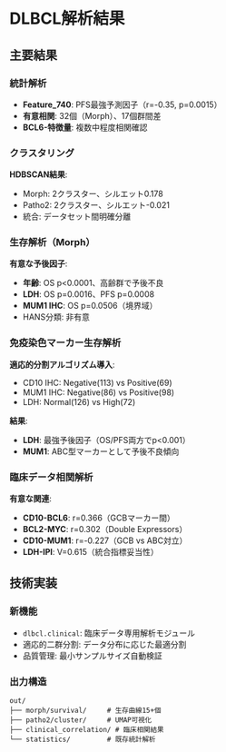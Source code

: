 # DLBCL解析結果

## 主要結果

### 統計解析
- **Feature_740**: PFS最強予測因子（r=-0.35, p=0.0015）
- **有意相関**: 32個（Morph）、17個群間差
- **BCL6-特徴量**: 複数中程度相関確認

### クラスタリング
**HDBSCAN結果**:
- Morph: 2クラスター、シルエット0.178
- Patho2: 2クラスター、シルエット-0.021  
- 統合: データセット間明確分離

### 生存解析（Morph）
**有意な予後因子**:
- **年齢**: OS p<0.0001、高齢群で予後不良
- **LDH**: OS p=0.0016、PFS p=0.0008
- **MUM1 IHC**: OS p=0.0506（境界域）
- HANS分類: 非有意

### 免疫染色マーカー生存解析
**適応的分割アルゴリズム導入**:
- CD10 IHC: Negative(113) vs Positive(69)
- MUM1 IHC: Negative(86) vs Positive(98) 
- LDH: Normal(126) vs High(72)

**結果**:
- **LDH**: 最強予後因子（OS/PFS両方でp<0.001）
- **MUM1**: ABC型マーカーとして予後不良傾向

### 臨床データ相関解析
**有意な関連**:
- **CD10-BCL6**: r=0.366（GCBマーカー間）
- **BCL2-MYC**: r=0.302（Double Expressors）
- **CD10-MUM1**: r=-0.227（GCB vs ABC対立）
- **LDH-IPI**: V=0.615（統合指標妥当性）

## 技術実装

### 新機能
- `dlbcl.clinical`: 臨床データ専用解析モジュール
- 適応的二群分割: データ分布に応じた最適分割
- 品質管理: 最小サンプルサイズ自動検証

### 出力構造
```
out/
├── morph/survival/     # 生存曲線15+個
├── patho2/cluster/     # UMAP可視化
├── clinical_correlation/ # 臨床相関結果
└── statistics/         # 既存統計解析
```